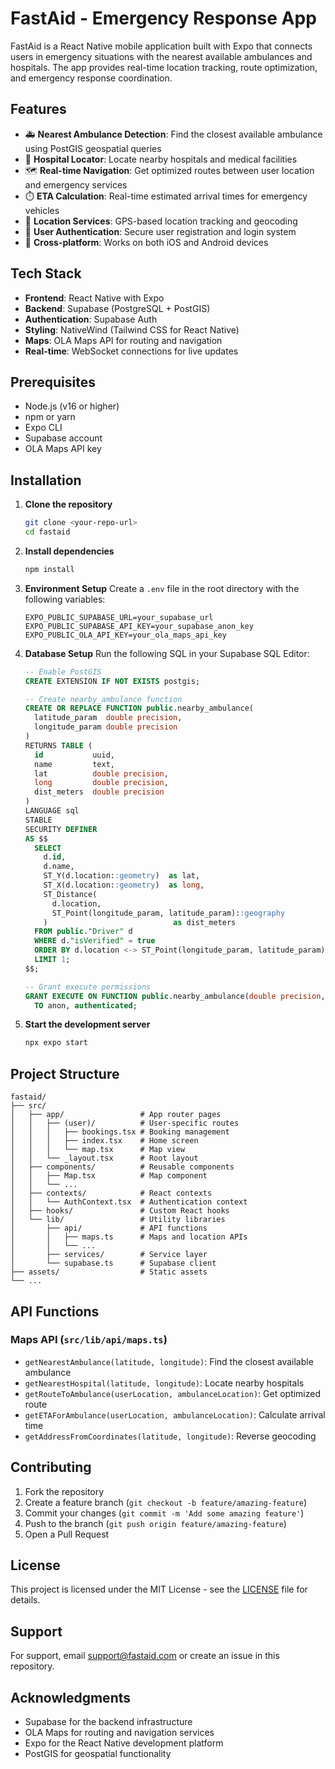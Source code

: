 # FastAid - Emergency Response App

FastAid is a React Native mobile application built with Expo that connects users in emergency situations with the nearest available ambulances and hospitals. The app provides real-time location tracking, route optimization, and emergency response coordination.

## Features

- 🚑 **Nearest Ambulance Detection**: Find the closest available ambulance using PostGIS geospatial queries
- 🏥 **Hospital Locator**: Locate nearby hospitals and medical facilities
- 🗺️ **Real-time Navigation**: Get optimized routes between user location and emergency services
- ⏱️ **ETA Calculation**: Real-time estimated arrival times for emergency vehicles
- 📍 **Location Services**: GPS-based location tracking and geocoding
- 🔐 **User Authentication**: Secure user registration and login system
- 📱 **Cross-platform**: Works on both iOS and Android devices

## Tech Stack

- **Frontend**: React Native with Expo
- **Backend**: Supabase (PostgreSQL + PostGIS)
- **Authentication**: Supabase Auth
- **Styling**: NativeWind (Tailwind CSS for React Native)
- **Maps**: OLA Maps API for routing and navigation
- **Real-time**: WebSocket connections for live updates

## Prerequisites

- Node.js (v16 or higher)
- npm or yarn
- Expo CLI
- Supabase account
- OLA Maps API key

## Installation

1. **Clone the repository**
   ```bash
   git clone <your-repo-url>
   cd fastaid
   ```

2. **Install dependencies**
   ```bash
   npm install
   ```

3. **Environment Setup**
   Create a `.env` file in the root directory with the following variables:
   ```env
   EXPO_PUBLIC_SUPABASE_URL=your_supabase_url
   EXPO_PUBLIC_SUPABASE_API_KEY=your_supabase_anon_key
   EXPO_PUBLIC_OLA_API_KEY=your_ola_maps_api_key
   ```

4. **Database Setup**
   Run the following SQL in your Supabase SQL Editor:
   ```sql
   -- Enable PostGIS
   CREATE EXTENSION IF NOT EXISTS postgis;

   -- Create nearby_ambulance function
   CREATE OR REPLACE FUNCTION public.nearby_ambulance(
     latitude_param  double precision,
     longitude_param double precision
   )
   RETURNS TABLE (
     id           uuid,
     name         text,
     lat          double precision,
     long         double precision,
     dist_meters  double precision
   )
   LANGUAGE sql
   STABLE
   SECURITY DEFINER
   AS $$
     SELECT
       d.id,
       d.name,
       ST_Y(d.location::geometry)  as lat,
       ST_X(d.location::geometry)  as long,
       ST_Distance(
         d.location,
         ST_Point(longitude_param, latitude_param)::geography
       )                            as dist_meters
     FROM public."Driver" d
     WHERE d."isVerified" = true
     ORDER BY d.location <-> ST_Point(longitude_param, latitude_param)::geography
     LIMIT 1;
   $$;

   -- Grant execute permissions
   GRANT EXECUTE ON FUNCTION public.nearby_ambulance(double precision, double precision)
     TO anon, authenticated;
   ```

5. **Start the development server**
   ```bash
   npx expo start
   ```

## Project Structure

```
fastaid/
├── src/
│   ├── app/                 # App router pages
│   │   ├── (user)/          # User-specific routes
│   │   │   ├── bookings.tsx # Booking management
│   │   │   ├── index.tsx    # Home screen
│   │   │   └── map.tsx      # Map view
│   │   └── _layout.tsx      # Root layout
│   ├── components/          # Reusable components
│   │   ├── Map.tsx          # Map component
│   │   └── ...
│   ├── contexts/            # React contexts
│   │   └── AuthContext.tsx  # Authentication context
│   ├── hooks/               # Custom React hooks
│   └── lib/                 # Utility libraries
│       ├── api/             # API functions
│       │   ├── maps.ts      # Maps and location APIs
│       │   └── ...
│       ├── services/        # Service layer
│       └── supabase.ts      # Supabase client
├── assets/                  # Static assets
└── ...
```

## API Functions

### Maps API (`src/lib/api/maps.ts`)

- `getNearestAmbulance(latitude, longitude)`: Find the closest available ambulance
- `getNearestHospital(latitude, longitude)`: Locate nearby hospitals
- `getRouteToAmbulance(userLocation, ambulanceLocation)`: Get optimized route
- `getETAForAmbulance(userLocation, ambulanceLocation)`: Calculate arrival time
- `getAddressFromCoordinates(latitude, longitude)`: Reverse geocoding

## Contributing

1. Fork the repository
2. Create a feature branch (`git checkout -b feature/amazing-feature`)
3. Commit your changes (`git commit -m 'Add some amazing feature'`)
4. Push to the branch (`git push origin feature/amazing-feature`)
5. Open a Pull Request

## License

This project is licensed under the MIT License - see the [LICENSE](LICENSE) file for details.

## Support

For support, email support@fastaid.com or create an issue in this repository.

## Acknowledgments

- Supabase for the backend infrastructure
- OLA Maps for routing and navigation services
- Expo for the React Native development platform
- PostGIS for geospatial functionality
